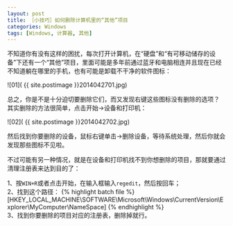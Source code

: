 ```yaml
---
layout: post
title: ［小技巧］如何删除计算机里的“其他”项目  
categories: Windows
tags: [Windows, 计算器, 其他]
---
```

不知道你有没有这样的困扰，每次打开计算机，在“硬盘”和“有可移动储存的设备”下还有一个“其他”项目，里面可能是多年前通过蓝牙和电脑相连并且现在已经不知道躺在哪里的手机，也有可能是卸载不干净的软件图标：

![01]( {{ site.postimage }}2014042701.jpg)

总之，你是不是十分迫切要删除它们，而又发现右键这些图标没有删除的选项？
其实删除的方法很简单，点击开始->设备和打印机：

![02]( {{ site.postimage }}2014042702.jpg)

然后找到你要删除的设备，鼠标右键单击->删除设备，等待系统处理，然后你就会发现那些图标不见啦。

不过可能有另一种情况，就是在设备和打印机找不到你想删除的项目，那就要通过清理注册表来达到目的了：

1、按`WIN+R`或者点击开始，在输入框输入`regedit`，然后按回车；  
2、找到这个路径：
{% highlight batch file %}
[HKEY_LOCAL_MACHINE\SOFTWARE\Microsoft\Windows\CurrentVersion\Explorer\MyComputer\NameSpace]
{% endhighlight %}  
3、找到你要删除的项目对应的注册表，删除掉就行。
